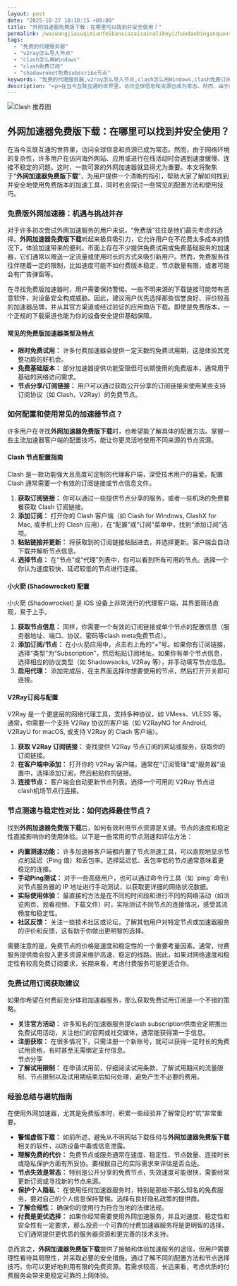 ```yaml
---
layout: post
date: "2025-10-27 10:10:15 +08:00"
title: "外网加速器免费版下载：在哪里可以找到并安全使用？"
permalink: /waiwangjiasuqimianfeibanxiazaizainalikeyizhaodaobinganquanshiyong/
tags:
  - "免费的代理服务器"
  - "v2ray怎么导入节点"
  - "clash怎么用Windows"
  - "clash免费订阅"
  - "shadowroket免费subscribe节点"
keywords: "免费的代理服务器,v2ray怎么导入节点,clash怎么用Windows,clash免费订阅,shadowroket免费subscribe节点"
description: "<p>在当今互联互通的世界里，访问全球信息和资源已成为常态。然而，由于网络环境的复杂性，许多用户在访问海外网站、应用或进行在线活动时会遇到速度缓慢、连接不稳定的问题。这时，一款可靠的外网加速器就显得尤为重要。本文将聚焦于“<strong>外网加速器免费版下载</strong>”，为用户提供一个清晰的指引，帮助大家了解如何找到并安全地使用免费版本的加速工具，同时也会探讨一些常见的配置方法和使用技巧。</p>"
---
```


![Clash 推荐图](https://clashjd.github.io/assets/img/最新机场推荐.png)

## 外网加速器免费版下载：在哪里可以找到并安全使用？

<p>在当今互联互通的世界里，访问全球信息和资源已成为常态。然而，由于网络环境的复杂性，许多用户在访问海外网站、应用或进行在线活动时会遇到速度缓慢、连接不稳定的问题。这时，一款可靠的外网加速器就显得尤为重要。本文将聚焦于“<strong>外网加速器免费版下载</strong>”，为用户提供一个清晰的指引，帮助大家了解如何找到并安全地使用免费版本的加速工具，同时也会探讨一些常见的配置方法和使用技巧。</p>
<h3>免费版外网加速器：机遇与挑战并存</h3>
<p>对于许多初次尝试外网加速服务的用户来说，“免费版”往往是他们最先考虑的选择。<strong>外网加速器免费版下载</strong>听起来极具吸引力，它允许用户在不花费太多成本的情况下，体验加速带来的便利。市面上存在不少提供免费试用或免费基础服务的加速器，它们通常以赠送一定流量或使用时长的方式来吸引新用户。然而，免费服务往往伴随着一定的限制，比如速度可能不如付费版本稳定，节点数量有限，或者可能会有广告弹窗等。</p>
<p>在寻找免费版加速器时，用户需要保持警惕。一些不明来源的下载链接可能带有恶意软件，对设备安全构成威胁。因此，建议用户优先选择那些信誉良好、评价较高的加速器品牌，并从其官方渠道或经过验证的应用商店下载。即使是免费版本，一个正规的下载渠道也能为你的设备安全提供基础保障。</p>
<h4>常见的免费版加速器类型及特点</h4>
<ul>
<li><strong>限时免费试用：</strong> 许多付费加速器会提供一定天数的免费试用期，这是体验其完整功能的好机会。</li>
<li><strong>免费基础版本：</strong> 部分加速器提供功能受限但可长期使用的免费版本，通常用于基础的网络访问需求。</li>
<li><strong>节点分享/订阅链接：</strong> 用户可以通过获取公开分享的订阅链接来使用某些支持订阅协议（如 Clash、V2Ray）的免费节点。</li>
</ul>
<h3>如何配置和使用常见的加速器节点？</h3>
<p>许多用户在寻找<strong>外网加速器免费版下载</strong>时，也希望能了解具体的配置方法。掌握一些主流加速器客户端的配置技巧，能让你更灵活地使用不同来源的节点资源。</p>
<h4>Clash 节点配置指南</h4>
<p>Clash 是一款功能强大且高度可定制的代理客户端，深受技术用户的喜爱。配置 Clash 通常需要一个有效的订阅链接或节点信息文件。</p>
<ol>
<li><strong>获取订阅链接：</strong> 你可以通过一些提供节点分享的服务，或者一些机场的免费套餐获取 Clash 订阅链接。</li>
<li><strong>添加订阅：</strong> 打开你的 Clash 客户端（如 Clash for Windows, ClashX for Mac, 或手机上的 Clash 应用），在“配置”或“订阅”菜单中，找到“添加订阅”选项。</li>
<li><strong>粘贴链接并更新：</strong> 将获取到的订阅链接粘贴进去，并选择更新。客户端会自动下载并解析节点信息。</li>
<li><strong>选择节点：</strong> 在“节点”或“代理”列表中，你可以看到所有可用的节点。选择一个你认为速度较快、延迟较低的节点进行连接。</li>
</ol>
<h4>小火箭 (Shadowrocket) 配置</h4>
<p>小火箭 (Shadowrocket) 是 iOS 设备上非常流行的代理客户端，其界面简洁直观，易于上手。</p>
<ol>
<li><strong>获取节点信息：</strong> 同样，你需要一个有效的订阅链接或单个节点的配置信息（服务器地址、端口、协议、密码等clash meta免费节点）。</li>
<li><strong>添加订阅/节点：</strong> 在小火箭应用中，点击右上角的“+”号。如果你有订阅链接，选择“类型”为“Subscription”，然后粘贴订阅地址。如果你有单个节点信息，选择相应的协议类型（如 Shadowsocks, V2Ray 等），并手动填写节点信息。</li>
<li><strong>启用代理：</strong> 添加完成后，在主界面选择你想要使用的节点，然后打开开关即可连接。</li>
</ol>
<h4>V2Ray订阅与配置</h4>
<p>V2Ray 是一个更底层的网络代理工具，支持多种协议，如 VMess、VLESS 等。通常，你需要一个支持 V2Ray 协议的客户端（如 V2RayNG for Android, V2RayU for macOS, 或支持 V2Ray 的 Clash 客户端）。</p>
<ol>
<li><strong>获取 V2Ray 订阅链接：</strong> 查找提供 V2Ray 节点订阅的网站或服务，获取你的订阅链接。</li>
<li><strong>在客户端中添加：</strong> 打开你的 V2Ray 客户端，通常在“订阅管理”或“服务器”设置中，选择添加订阅，然后粘贴你的链接。</li>
<li><strong>连接节点：</strong> 客户端会自动更新节点列表。选择一个可用的 V2Ray 节点进clash机场节点行连接。</li>
</ol>
<h3>节点测速与稳定性对比：如何选择最佳节点？</h3>
<p>找到<strong>外网加速器免费版下载</strong>后，如何有效利用节点资源是关键。节点的速度和稳定性直接影响你的使用体验。以下是一些常用的节点测速和评估方法：</p>
<ul>
<li><strong>内置测速功能：</strong> 许多加速器客户端都内置了节点测速工具，可以直观地显示节点的延迟（Ping 值）和丢包率。选择延迟低、丢包率低的节点通常意味着更稳定的连接。</li>
<li><strong>手动Ping测试：</strong> 对于一些高级用户，也可以通过命令行工具（如 `ping` 命令）对节点服务器的 IP 地址进行手动测试，以获取更详细的网络状况数据。</li>
<li><strong>实际使用体验：</strong> 最直接的方法是在不同的时间段和进行不同的网络活动（如浏览网页、观看视频、下载文件）时，实际测试不同节点的连接情况，感受其流畅度和稳定性。</li>
<li><strong>社区反馈：</strong> 关注一些技术社区或论坛，了解其他用户对特定节点或加速器服务的评价和反馈，这有助于你做出更明智的选择。</li>
</ul>
<p>需要注意的是，免费节点的价格是速度和稳定性的一个重要考量因素。通常，付费服务提供商会投入更多资源来维护高速、稳定的线路。因此，如果对网络速度和稳定性有较高免费订阅要求，长期来看，考虑付费服务可能更适合你。</p>
<h3>免费试用订阅获取建议</h3>
<p>如果你希望在付费前充分体验加速器服务，那么获取免费试用订阅是一个不错的策略。</p>
<ul>
<li><strong>关注官方活动：</strong> 许多知名的加速器服务提clash subscription供商会定期推出免费试用活动，关注他们的官网或社交媒体，通常能获得第一手信息。</li>
<li><strong>注册获取：</strong> 在很多情况下，只需注册一个新账号，就可以获得一定时长的免费试用资格，有时甚至无需绑定支付信息。</li>
节点分享<li><strong>了解试用限制：</strong> 在申请试用前，仔细阅读试用条款，了解试用期间的流量限制、节点限制以及试用期结束后如何处理，避免产生不必要的费用。</li>
</ul>
<h3>经验总结与避坑指南</h3>
<p>在使用外网加速器，尤其是免费版本时，积累一些经验并了解常见的“坑”非常重要。</p>
<ul>
<li><strong>警惕虚假下载：</strong> 如前所述，避免从不明网站下载任何与<strong>外网加速器免费版下载</strong>相关的软件，以防设备中毒或信息泄露。</li>
<li><strong>理解免费的代价：</strong> 免费节点或服务通常在速度、稳定性、节点数量、连接时长或隐私保护方面有所妥协。要根据自己的实际需求来评估是否合适。</li>
<li><strong>节点失效是常态：</strong> 特别是公开分享的免费节点，失效速度可能很快，需要经常更新订阅或寻找新的节点来源。</li>
<li><strong>保护个人隐私：</strong> 在使用任何加速器服务时，特别是那些不那么知名的免费服务，要对自己的个人信息保持警惕。选择有良好隐私政策的提供商。</li>
<li><strong>了解合规性：</strong> 确保你的使用行为符合当地的法律法规。</li>
<li><strong>付费是更优选择：</strong> 如果你经常需要使用外网加速服务，并且对速度、稳定性和安全性有一定要求，那么投资一个可靠的付费加速器服务将是更明智的选择，它们通常提供更优质的服务器资源和更完善的技术支持。</li>
</ul>
<p>总而言之，<strong>外网加速器免费版下载</strong>提供了接触和体验加速服务的途径，但用户需要理性看待其局限性，并采取必要的安全措施。通过了解不同的配置方法和节点选择技巧，你可以更好地利用有限的免费资源。若需求较高，长远来看，考虑优质的付费服务会带来更稳定可靠的上网体验。</p>